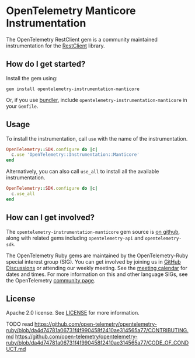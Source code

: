 # OpenTelemetry Manticore Instrumentation

The OpenTelemetry RestClient gem is a community maintained instrumentation for the [RestClient][manticore-home] library.

## How do I get started?

Install the gem using:

```
gem install opentelemetry-instrumentation-manticore
```

Or, if you use [bundler][bundler-home], include `opentelemetry-instrumentation-manticore` in your `Gemfile`.

## Usage

To install the instrumentation, call `use` with the name of the instrumentation.

```ruby
OpenTelemetry::SDK.configure do |c|
  c.use 'OpenTelemetry::Instrumentation::Manticore'
end
```

Alternatively, you can also call `use_all` to install all the available instrumentation.

```ruby
OpenTelemetry::SDK.configure do |c|
  c.use_all
end
```

## How can I get involved?

The `opentelemetry-instrumentation-manticore` gem source is [on github][repo-github], along with related gems including `opentelemetry-api` and `opentelemetry-sdk`.

The OpenTelemetry Ruby gems are maintained by the OpenTelemetry-Ruby special interest group (SIG). You can get involved by joining us in [GitHub Discussions][discussions-url] or attending our weekly meeting. See the [meeting calendar][community-meetings] for dates and times. For more information on this and other language SIGs, see the OpenTelemetry [community page][ruby-sig].

## License

Apache 2.0 license. See [LICENSE][license-github] for more information.

[manticore-home]: https://github.com/cheald/manticore
[bundler-home]: https://bundler.io
[repo-github]: https://github.com/open-telemetry/opentelemetry-ruby
[license-github]: https://github.com/open-telemetry/opentelemetry-ruby/blob/main/LICENSE
[ruby-sig]: https://github.com/open-telemetry/community#ruby-sig
[community-meetings]: https://github.com/open-telemetry/community#community-meetings
[discussions-url]: https://github.com/open-telemetry/opentelemetry-ruby/discussions



TODO read
https://github.com/open-telemetry/opentelemetry-ruby/blob/da4d74781a06731f4f990458f2410ae314565a77/CONTRIBUTING.md
https://github.com/open-telemetry/opentelemetry-ruby/blob/da4d74781a06731f4f990458f2410ae314565a77/CODE_OF_CONDUCT.md

